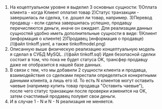 1. На коцептуальном уровне я выделил 3 основных сущности: 
    1)Оплата клиента - когда Клиент оплатил товар
    2)Статус транзакции - завершилась ли сделка, т.е. дошел ли товар, например.
    3)Перевод продавцу - если сделка завершилась успешно, продавцу перечисляются деньги, иначе он ожидает.
Для реализации данных сущностей удобно иметь дополнительные сущности в виде:
    1)Клиент (информация о клиенте)
    2)Продавец (информация о продавце)
//(файл tinkoff.yaml, а также tinkoffmodel.png)
2. Описанную выше физическую реализацию концептуальную модель я сделал в СУБД MySQL. 
//(файл tinkoff.sql)
Идея безопасной сделки состоит в том, что пока не будет статуса OK, трансфер продавцу даже не отобразится в нашей базе данных.
3. В связи с тем, что мы добавили 2 сущности клиента и продавца, взаимодействия со сделками перестали определяться конкретными данными клиента, а лишь его id. То есть N клиентов могут оставить чаевые (например купить товар продавца "Оставить чаевые"), после чего статус транзакции после проверки изменится на OK, затем счастливый продавец полувит свои деньги.
4. И в случае 1 - N и N - N реализация не меняется.
